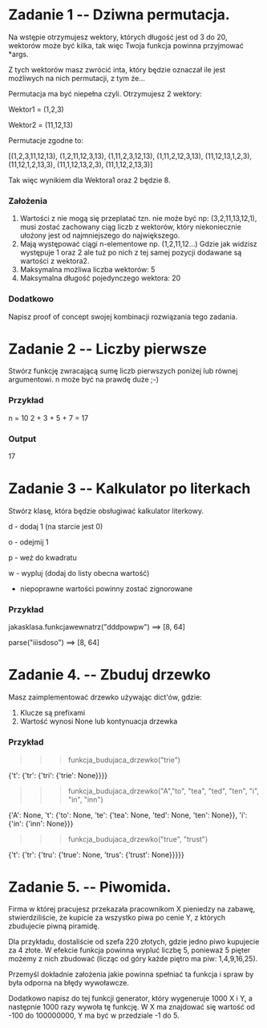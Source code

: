 # Zadanie 1 -- Dziwna permutacja.
Na wstępie otrzymujesz wektory, których długość jest od 3 do 20, wektorów może być kilka, tak więc Twoja funkcja powinna przyjmować *args.

Z tych wektorów masz zwrócić inta, który będzie oznaczał ile jest możliwych na nich permutacji, z tym że...

Permutacja ma być niepełna czyli. Otrzymujesz 2 wektory:

Wektor1 = (1,2,3)

Wektor2 = (11,12,13)

Permutacje zgodne to:

[(1,2,3,11,12,13), (1,2,11,12,3,13), (1,11,2,3,12,13), (1,11,2,12,3,13), (11,12,13,1,2,3), (11,12,1,2,13,3), (11,1,12,13,2,3), (11,1,12,2,13,3)]

Tak więc wynikiem dla Wektora1 oraz 2 będzie 8.

### Założenia
1. Wartości z nie mogą się przeplatać tzn. nie może być np: (3,2,11,13,12,1), musi zostać zachowany ciąg liczb z wektorów, który niekoniecznie ułożony jest od najmniejszego do największego.
2. Mają występować ciągi n-elementowe np. (1,2,11,12...) Gdzie jak widzisz występuje 1 oraz 2 ale tuż po nich z tej samej pozycji dodawane są wartości z wektora2.
3. Maksymalna możliwa liczba wektorów: 5
4. Maksymalna długość pojedynczego wektora: 20

### Dodatkowo
Napisz proof of concept swojej kombinacji rozwiązania tego zadania.

# Zadanie 2 -- Liczby pierwsze
Stwórz funkcję zwracającą sumę liczb pierwszych poniżej lub równej argumentowi. n może być na prawdę duże ;-)

### Przykład
n = 10
2 + 3 + 5 + 7 = 17
### Output
17

# Zadanie 3 -- Kalkulator po literkach
Stwórz klasę, która będzie obsługiwać kalkulator literkowy.

d - dodaj 1 (na starcie jest 0)

o - odejmij 1

p - weź do kwadratu

w - wypluj (dodaj do listy obecna wartość)

* niepoprawne wartości powinny zostać zignorowane

### Przykład
jakasklasa.funkcjawewnatrz("dddpowpw") ==> [8, 64]

parse("iiisdoso")  ==>  [8, 64]

# Zadanie 4. -- Zbuduj drzewko
Masz zaimplementować drzewko używając dict'ów, gdzie:
1. Klucze są prefixami
2. Wartość wynosi None lub kontynuacja drzewka

### Przykład
>>> funkcja_budujaca_drzewko("trie")

{'t': {'tr': {'tri': {'trie': None}}}}

>>> funkcja_budujaca_drzewko("A","to", "tea", "ted", "ten", "i", "in", "inn")

{'A': None, 't': {'to': None, 'te': {'tea': None, 'ted': None, 'ten': None}}, 'i': {'in': {'inn': None}}}

>>> funkcja_budujaca_drzewko("true", "trust")

{'t': {'tr': {'tru': {'true': None, 'trus': {'trust': None}}}}}

# Zadanie 5. -- Piwomida.
Firma w której pracujesz przekazała pracownikom X pieniedzy na zabawę, stwierdziliście, że kupicie za wszystko piwa po cenie Y, z których zbudujecie piwną piramidę.

Dla przykładu, dostaliście od szefa 220 złotych, gdzie jedno piwo kupujecie za 4 złote. W efekcie funkcja powinna wypluć liczbę 5, ponieważ 5 pięter możemy z nich zbudować (licząc od góry każde piętro ma piw: 1,4,9,16,25).

Przemyśl dokładnie założenia jakie powinna spełniać ta funkcja i spraw by była odporna na błędy wywoławcze.

Dodatkowo napisz do tej funkcji generator, który wygeneruje 1000 X i Y, a następnie 1000 razy wywoła tę funkcję. W X ma znajdować się wartość od -100 do 100000000, Y ma być w przedziale -1 do 5.

